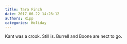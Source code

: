 ```yaml
---
title: Tara Finch
date: 2017-06-22 14:28:12
authors: Ripp
categories: Holiday
---
```


 Kant was a crook. Still is. Burrell and Boone are nect to go.
